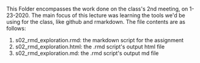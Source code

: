 This Folder encompasses the work done on the class's 2nd meeting, on 1-23-2020. 
The main focus of this lecture was learning the tools we'd be using for the class, like github and rmarkdown.
The file contents are as follows:
1) s02_rmd_exploration.rmd: the markdown script for the assignment
2) s02_rmd_exploration.html: the .rmd script's output html file
3) s02_rmd_exploration.md: the .rmd script's output md file
